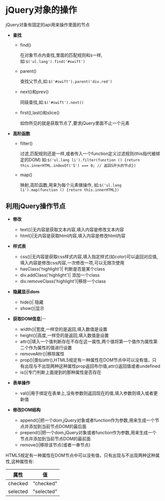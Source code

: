 
# jQuery对象的操作

jQuery对象有固定的api用来操作里面的节点

+ **查找**

    + find()
    
        在对象节点内查找,里面的匹配规则和`$`一样,如:`$('ul.lang').find('#swift')`
        
    + parent()
    
        查找父节点,如:`$('#swift').parent('div.red')`
        
    + next()和prev()
        
        同级查找,如:`$('#swift').next()`
        
        
    + first(),last()和slice()
        
        如你所见的就是获取节点了,要求jQuery里面不止一个元素
    
+ **高阶函数**

    + filter()
        
        过滤,匹配规则还是一样,或者传入一个function定义过滤规则(this指代被绑定的DOM)
        如:`$('ul.lang li').filter(function () {return this.innerHTML.indexOf('S') === 0; // 返回S开头的节点})`
        
        
    + map()
    
        映射,高阶函数,用来为每个元素做操作,
        如:`$('ul.lang li').map(function () {return this.innerHTML})`




## 利用jQuery操作节点


+ **修改**

    + text()|无内容是获取文本内容,填入内容是修改文本内容
    + html()|无内容是获取html内容,填入内容是修改html内容
    
    
+ **样式表**

    + css()|无内容是获取css样式内容,填入指定样式(如color)可以返回对应值,填入内容是修改css内容,一次修改一项,可以无限次使用
    + hasClass('highlight')| 判断是否是某个class
    + div.addClass('highlight')| 添加一个class
    + div.removeClass('highlight')|移除一个class
    
    
+ **隐藏显示dom**

    + hide()| 隐藏
    + show()|显示
    
    
+ **获取DOM信息**|--

    + width()|宽度,一样空的是返回,填入数值是设置
    + height()|高度,一样空的是返回,填入数值是设置
    + attr()|填入一个值判断存在不存在这一属性,两个值将第一个值作为属性第二个作为属性的值进行设置
    + removeAttr()|移除属性
    + prop()|类似attr(),HTML5规定有一种属性在DOM节点中可以没有值，只有出现与不出现两种这种属性prop返回布尔值,attr()返回值或者undefined
    + is()|专门判断上面提到的那种属性是否存在
    
    
+ **表单操作**

    + val()|用于绑定在表单上,没有参数则返回现在的值,填入参数则填入或者更新值
    
+ **修改DOM结构**

    + append()|把一个dom,jQuery对象或者function作为参数,用来生成一个节点并添加到当前节点DOM的最后面
    + prepend()|把一个dom,jQuery对象或者function作为参数,用来生成一个节点并添加到当前节点DOM的最前面
    + remove()|移除该节点(或者一串节点)

HTML5规定有一种属性在DOM节点中可以没有值，只有出现与不出现两种这种属性,这种属性有:

属性|值
---|---
checked|"checked"
selected|"selected"
